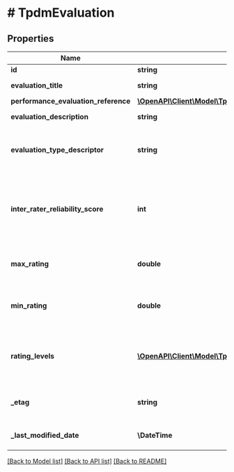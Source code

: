 # # TpdmEvaluation

## Properties

Name | Type | Description | Notes
------------ | ------------- | ------------- | -------------
**id** | **string** |  | [optional]
**evaluation_title** | **string** | The name or title of the evaluation. |
**performance_evaluation_reference** | [**\OpenAPI\Client\Model\TpdmPerformanceEvaluationReference**](TpdmPerformanceEvaluationReference.md) |  |
**evaluation_description** | **string** | The long description of the Evaluation. | [optional]
**evaluation_type_descriptor** | **string** | The type of the evaluation (e.g., observation, principal, peer, student survey, student growth). | [optional]
**inter_rater_reliability_score** | **int** | A score indicating how much homogeneity, or consensus, there is in the ratings given by judges. Most commonly a percentage scale (1-100) | [optional]
**max_rating** | **double** | The maximum summary numerical rating or score for the evaluation. | [optional]
**min_rating** | **double** | The minimum summary numerical rating or score for the evaluation. If omitted, assumed to be 0.0. | [optional]
**rating_levels** | [**\OpenAPI\Client\Model\TpdmEvaluationRatingLevel[]**](TpdmEvaluationRatingLevel.md) | An unordered collection of evaluationRatingLevels. The descriptive level(s) of ratings (cut scores) for the evaluation. | [optional]
**_etag** | **string** | A unique system-generated value that identifies the version of the resource. | [optional]
**_last_modified_date** | **\DateTime** | The date and time the resource was last modified. | [optional]

[[Back to Model list]](../../README.md#models) [[Back to API list]](../../README.md#endpoints) [[Back to README]](../../README.md)

